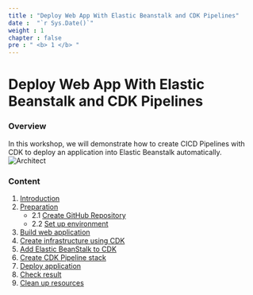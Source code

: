 ```yaml
---
title : "Deploy Web App With Elastic Beanstalk and CDK Pipelines"
date :  "`r Sys.Date()`" 
weight : 1 
chapter : false
pre : " <b> 1 </b> "
---
```

# Deploy Web App With Elastic Beanstalk and CDK Pipelines
### Overview
In this workshop, we will demonstrate how to create CICD Pipelines with CDK to deploy an application into Elastic Beanstalk automatically.
![Architect](images/arch.png?pc=90pt)

### Content
1. [Introduction](1-introductio)
2. [Preparation](2-preparatio)
    - 2.1 [Create GitHub Repository](2-preparatio2.1-createrep)
    - 2.2 [Set up environment](2-preparatio2.2-setupen)
3. [Build web application](3-buildap)
4. [Create infrastructure using CDK](4-createinfrausingcd)
5. [Add Elastic BeanStalk to CDK](5-addbeanstalkcd)
6. [Create CDK Pipeline stack](6-createcdkpipelinestac)
7. [Deploy application](7-deployap)
8. [Check result](8-checkresul)
9. [Clean up resources](9-cleanu)